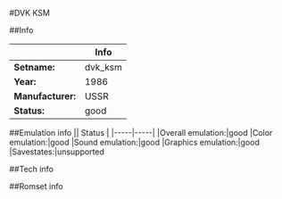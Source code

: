 #DVK KSM

##Info

||Info|
|-----|-----|
|**Setname:**|dvk_ksm
|**Year:**|1986
|**Manufacturer:**|USSR
|**Status:**|good

##Emulation info
|| Status |
|-----|-----|
|Overall emulation:|good
|Color emulation:|good
|Sound emulation:|good
|Graphics emulation:|good
|Savestates:|unsupported

##Tech info

##Romset info

<!--- START OF EDITED COMMENT DO NOT TOUCH TEXT ABOVE-->
